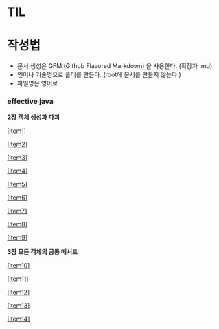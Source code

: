 # TIL

# 작성법
* 문서 생성은 GFM (Github Flavored Markdown) 을 사용한다. (확장자 .md)
* 언어나 기술명으로 폴더를 만든다. (root에 문서를 만들지 않는다.)
* 파일명은 영어로



### effective java

**2장 객체 생성과 파괴**

[[item1]](https://github.com/yeeeeerin/TIL/blob/master/effective%20java/item1.md)

[[item2]](https://github.com/yeeeeerin/TIL/blob/master/effective%20java/item2.md)

[[item3]](https://github.com/yeeeeerin/TIL/blob/master/effective%20java/item3.md)

[[item4]](https://github.com/yeeeeerin/TIL/blob/master/effective%20java/item4.md)

[[item5]](https://github.com/yeeeeerin/TIL/blob/master/effective%20java/item5.md)

[[item6]](https://github.com/yeeeeerin/TIL/blob/master/effective%20java/item6.md)

[[item7]](https://github.com/yeeeeerin/TIL/blob/master/effective%20java/item7.md)

[[item8]](https://github.com/yeeeeerin/TIL/blob/master/effective%20java/item8.md)

[[item9]](https://github.com/yeeeeerin/TIL/blob/master/effective%20java/item9.md)

**3장 모든 객체의 공통 메서드**

[[item10]](https://github.com/yeeeeerin/TIL/blob/master/effective%20java/item10.md)

[[item11]](https://github.com/yeeeeerin/TIL/blob/master/effective%20java/item11.md)

[[item12]](https://github.com/yeeeeerin/TIL/blob/master/effective%20java/item12.md)

[[item13]](https://github.com/yeeeeerin/TIL/blob/master/effective%20java/item13.md)

[[item14]](https://github.com/yeeeeerin/TIL/blob/master/effective%20java/item14.md)

